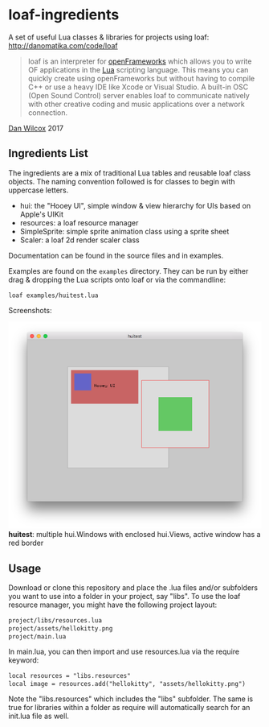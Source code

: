 loaf-ingredients
================

A set of useful Lua classes & libraries for projects using loaf: <http://danomatika.com/code/loaf>

>loaf is an interpreter for [openFrameworks](http://openframeworks.cc/) which allows you to write OF applications in the [Lua](http://www.lua.org/) scripting language. This means you can quickly create using openFrameworks but without having to compile C++ or use a heavy IDE like Xcode or Visual Studio. A built-in OSC (Open Sound Control) server enables loaf to communicate natively with other creative coding and music applications over a network connection.

[Dan Wilcox](http://danomatika.com) 2017

Ingredients List
----------------

The ingredients are a mix of traditional Lua tables and reusable loaf class objects. The naming convention followed is for classes to begin with uppercase letters.

* hui: the "Hooey UI", simple window & view hierarchy for UIs based on Apple's UIKit
* resources: a loaf resource manager
* SimpleSprite: simple sprite animation class using a sprite sheet
* Scaler: a loaf 2d render scaler class

Documentation can be found in the source files and in examples.

Examples are found on the `examples` directory. They can be run by either drag & dropping the Lua scripts onto loaf or via the commandline:

    loaf examples/huitest.lua

Screenshots:

![huitest](https://raw.githubusercontent.com/danomatika/loaf-ingredients/master/doc/huitest.png)  
**huitest**: multiple hui.Windows with enclosed hui.Views, active window has a red border

Usage
-----

Download or clone this repository and place the .lua files and/or subfolders you want to use into a folder in your project, say "libs". To use the loaf resource manager, you might have the following project layout:

    project/libs/resources.lua
    project/assets/hellokitty.png
    project/main.lua

In main.lua, you can then import and use resources.lua via the require keyword:

    local resources = "libs.resources"
    local image = resources.add("hellokitty", "assets/hellokitty.png")

Note the "libs.resources" which includes the "libs" subfolder. The same is true for libraries within a folder as require will automatically search for an init.lua file as well.
